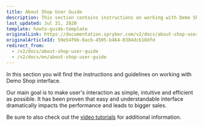 ```yaml
---
title: About Shop User Guide
description: This section contains instructions on working with Demo Shop interface.
last_updated: Jul 31, 2020
template: howto-guide-template
originalLink: https://documentation.spryker.com/v2/docs/about-shop-user-guide
originalArticleId: 59e54f6b-6acb-4505-b464-0384dcb18dfd
redirect_from:
  - /v2/docs/about-shop-user-guide
  - /v2/docs/en/about-shop-user-guide
---
```



In this section you will find the instructions and guidelines on working with Demo Shop interface.

Our main goal is to make user's interaction as simple, intuitive and efficient as possible. It has been proven that easy and understandable interface dramatically impacts the performance and leads to bigger sales.

Be sure to also check out the [video tutorials](/docs/scos/user/intro-to-spryker/{{site.version}}/videos-and-webinars/spryker-videos.html) for additional information.

